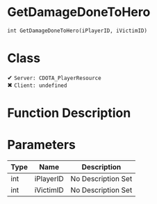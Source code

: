 # GetDamageDoneToHero
```
int GetDamageDoneToHero(iPlayerID, iVictimID)
```
# Class
✔ `Server: CDOTA_PlayerResource`  
✖ `Client: undefined`  

# Function Description

# Parameters
Type|Name|Description
--|--|--
int|iPlayerID|No Description Set
int|iVictimID|No Description Set
